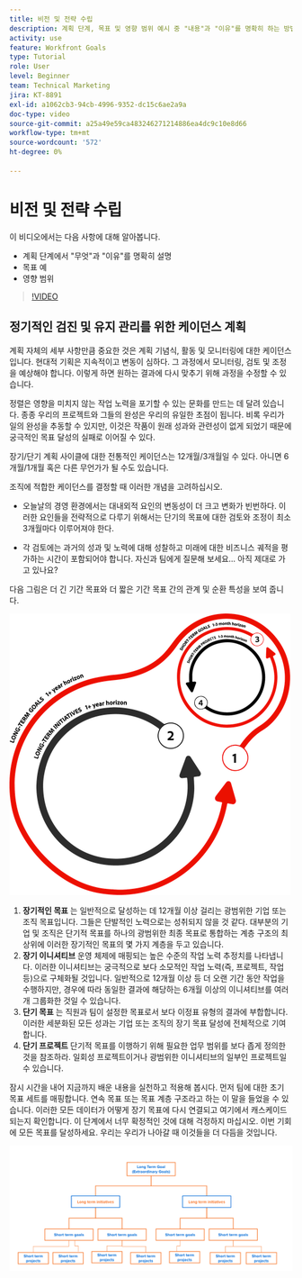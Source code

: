 ```yaml
---
title: 비전 및 전략 수립
description: 계획 단계, 목표 및 영향 범위 예시 중 "내용"과 "이유"를 명확히 하는 방법에 대해 알아봅니다.
activity: use
feature: Workfront Goals
type: Tutorial
role: User
level: Beginner
team: Technical Marketing
jira: KT-8891
exl-id: a1062cb3-94cb-4996-9352-dc15c6ae2a9a
doc-type: video
source-git-commit: a25a49e59ca483246271214886ea4dc9c10e8d66
workflow-type: tm+mt
source-wordcount: '572'
ht-degree: 0%

---
```


# 비전 및 전략 수립

이 비디오에서는 다음 사항에 대해 알아봅니다.

* 계획 단계에서 &quot;무엇&quot;과 &quot;이유&quot;를 명확히 설명
* 목표 예
* 영향 범위

>[!VIDEO](https://video.tv.adobe.com/v/335185/?quality=12&learn=on)

## 정기적인 검진 및 유지 관리를 위한 케이던스 계획

계획 자체의 세부 사항만큼 중요한 것은 계획 기념식, 활동 및 모니터링에 대한 케이던스입니다. 현대적 기획은 지속적이고 변동이 심하다. 그 과정에서 모니터링, 검토 및 조정을 예상해야 합니다. 이렇게 하면 원하는 결과에 다시 맞추기 위해 과정을 수정할 수 있습니다.

정렬은 영향을 미치지 않는 작업 노력을 포기할 수 있는 문화를 만드는 데 달려 있습니다. 종종 우리의 프로젝트와 그들의 완성은 우리의 유일한 초점이 됩니다. 비록 우리가 일의 완성을 추동할 수 있지만, 이것은 작품이 원래 성과와 관련성이 없게 되었기 때문에 궁극적인 목표 달성의 실패로 이어질 수 있다.

장기/단기 계획 사이클에 대한 전통적인 케이던스는 12개월/3개월일 수 있다. 아니면 6개월/1개월 혹은 다른 무언가가 될 수도 있습니다.

조직에 적합한 케이던스를 결정할 때 이러한 개념을 고려하십시오.

* 오늘날의 경영 환경에서는 대내외적 요인의 변동성이 더 크고 변화가 빈번하다. 이러한 요인들을 전략적으로 다루기 위해서는 단기의 목표에 대한 검토와 조정이 최소 3개월마다 이루어져야 한다.

* 각 검토에는 과거의 성과 및 노력에 대해 성찰하고 미래에 대한 비즈니스 궤적을 평가하는 시간이 포함되어야 합니다. 자신과 팀에게 질문해 보세요... 아직 제대로 가고 있나요?

다음 그림은 더 긴 기간 목표와 더 짧은 기간 목표 간의 관계 및 순환 특성을 보여 줍니다.

![전략적 실행 주기에 대한 그래픽](assets/02-workfront-goals-strategic-execution-cycle.png)

1. **장기적인 목표** 는 일반적으로 달성하는 데 12개월 이상 걸리는 광범위한 기업 또는 조직 목표입니다. 그들은 단발적인 노력으로는 성취되지 않을 것 같다. 대부분의 기업 및 조직은 단기적 목표를 하나의 광범위한 최종 목표로 통합하는 계층 구조의 최상위에 이러한 장기적인 목표의 몇 가지 계층을 두고 있습니다.
1. **장기 이니셔티브** 운영 체제에 매핑되는 높은 수준의 작업 노력 추정치를 나타냅니다. 이러한 이니셔티브는 궁극적으로 보다 소모적인 작업 노력(즉, 프로젝트, 작업 등)으로 구체화될 것입니다. 일반적으로 12개월 이상 등 더 오랜 기간 동안 작업을 수행하지만, 경우에 따라 동일한 결과에 해당하는 6개월 이상의 이니셔티브를 여러 개 그룹화한 것일 수 있습니다.
1. **단기 목표** 는 직원과 팀이 설정한 목표로서 보다 이정표 유형의 결과에 부합합니다. 이러한 세분화된 모든 성과는 기업 또는 조직의 장기 목표 달성에 전체적으로 기여합니다.
1. **단기 프로젝트** 단기적 목표를 이행하기 위해 필요한 업무 범위를 보다 좁게 정의한 것을 참조하라. 일회성 프로젝트이거나 광범위한 이니셔티브의 일부인 프로젝트일 수 있습니다.

<!--
Your turn graphic
-->

잠시 시간을 내어 지금까지 배운 내용을 실천하고 적용해 봅시다. 먼저 팀에 대한 초기 목표 세트를 매핑합니다. 연속 목표 또는 목표 계층 구조라고 하는 이 말을 들었을 수 있습니다. 이러한 모든 데이터가 어떻게 장기 목표에 다시 연결되고 여기에서 캐스케이드되는지 확인합니다. 이 단계에서 너무 확정적인 것에 대해 걱정하지 마십시오. 이번 기회에 모든 목표를 달성하세요. 우리는 우리가 나아갈 때 이것들을 더 다듬을 것입니다.

![단기적 및 장기적 목표를 매핑하는 그래픽](assets/03-workfront-goals-goal-mapping.png)

